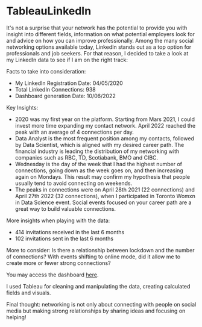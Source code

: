 # TableauLinkedIn

It's not a surprise that your network has the potential to provide you with insight into different fields, information on what potential employers look for and advice on how you can improve professionally. Among the many social networking options available today, LinkedIn stands out as a top option for professionals and job seekers. For that reason, I decided to take a look at my LinkedIn data to see if I am on the right track:

Facts to take into consideration:

* My LinkedIn Registration Date: 04/05/2020
* Total LinkedIn Connections: 938
* Dashboard generation Date: 10/06/2022

Key Insights:

* 2020 was my first year on the platform. Starting from Mars 2021, I could invest more time expanding my contact network. April 2022 reached the peak with an average of 4 connections per day. 
* Data Analyst is the most frequent position among my contacts, followed by Data Scientist, which is aligned with my desired career path.
The financial industry is leading the distribution of my networking with companies such as RBC, TD, Scotiabank, BMO and CIBC.   
* Wednesday is the day of the week that I had the highest number of connections, going down as the week goes on, and then increasing again on Mondays. This result may confirm my hypothesis that people usually tend to avoid connecting on weekends. 
* The peaks in connections were on April 28th 2021 (22 connections) and April 27th 2022 (32 connections), when I participated in Toronto Womxn in Data Science event. Social events focused on your career path are a great way to build valuable connections.

More insights when playing with the data:

* 414 invitations received in the last 6 months
* 102 invitations sent in the last 6 months

More to consider: 
Is there a relationship between lockdown and the number of connections? With events shifting to online mode, did it allow me to create more or fewer strong connections?

You may access the dashboard [here](https://public.tableau.com/views/LinkedInAnalysis_16551806807670/Dashboard1?:language=pt-BR&:display_count=n&:origin=viz_share_link).

I used Tableau for cleaning and manipulating the data, creating calculated fields and visuals. 

Final thought: networking is not only about connecting with people on social media but making strong relationships by sharing ideas and focusing on helping! 



